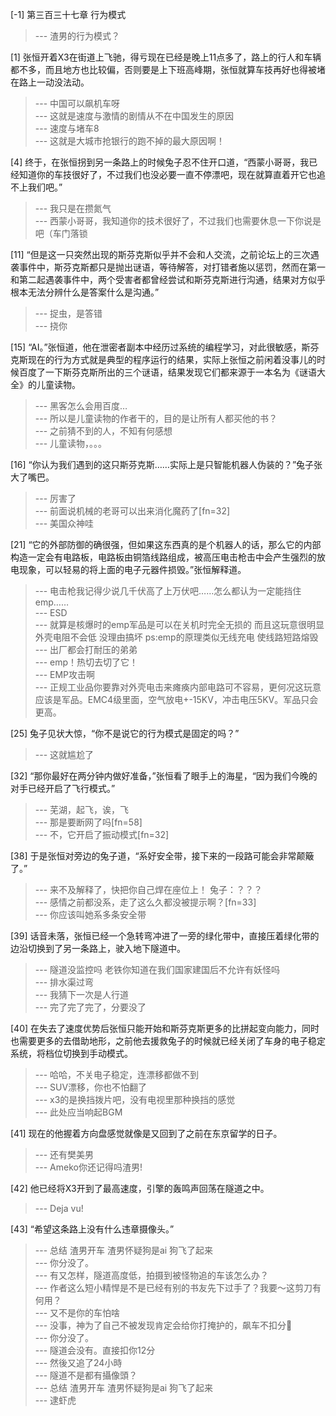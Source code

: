 
[-1] 第三百三十七章 行为模式
>--- 渣男的行为模式？<br>

[1] 张恒开着X3在街道上飞驰，得亏现在已经是晚上11点多了，路上的行人和车辆都不多，而且地方也比较偏，否则要是上下班高峰期，张恒就算车技再好也得被堵在路上一动没法动。
>--- 中国可以飙机车呀<br>
>--- 这就是速度与激情的剧情从不在中国发生的原因<br>
>--- 速度与堵车8<br>
>--- 这就是大城市抢银行的跑不掉的最大原因啊！<br>

[4] 终于，在张恒拐到另一条路上的时候兔子忍不住开口道，“西蒙小哥哥，我已经知道你的车技很好了，不过我们也没必要一直不停漂吧，现在就算直着开它也追不上我们吧。”
>--- 我只是在攒氮气<br>
>--- 西蒙小哥哥，我知道你的技术很好了，不过我们也需要休息一下你说是吧（车门落锁<br>

[11] “但是这一只突然出现的斯芬克斯似乎并不会和人交流，之前论坛上的三次遇袭事件中，斯芬克斯都只是抛出谜语，等待解答，对打错者施以惩罚，然而在第一和第二起遇袭事件中，两个受害者都曾经尝试和斯芬克斯进行沟通，结果对方似乎根本无法分辨什么是答案什么是沟通。”
>--- 捉虫，是答错<br>
>--- 挠你<br>

[15] “AI。”张恒道，他在泄密者副本中经历过系统的编程学习，对此很敏感，斯芬克斯现在的行为方式就是典型的程序运行的结果，实际上张恒之前闲着没事儿的时候百度了一下斯芬克斯所出的三个谜语，结果发现它们都来源于一本名为《谜语大全》的儿童读物。
>--- 黑客怎么会用百度…<br>
>--- 所以是儿童读物的作者干的，目的是让所有人都买他的书？<br>
>--- 之前猜不到的人，不知有何感想<br>
>--- 儿童读物，。。。<br>

[16] “你认为我们遇到的这只斯芬克斯……实际上是只智能机器人伪装的？”兔子张大了嘴巴。
>--- 厉害了<br>
>--- 前面说机械的老哥可以出来消化魔药了[fn=32]<br>
>--- 美国众神哇<br>

[21] “它的外部防御的确很强，但如果这东西真的是个机器人的话，那么它的内部构造一定会有电路板，电路板由铜箔线路组成，被高压电击枪击中会产生强烈的放电现象，可以轻易的将上面的电子元器件损毁。”张恒解释道。
>--- 电击枪我记得少说几千伏高了上万伏吧……怎么都认为一定能挡住emp……<br>
>--- ESD<br>
>--- 就算是核爆时的emp军品是可以在关机时完全无损的 而且这玩意很明显外壳电阻不会低 没理由搞坏 ps:emp的原理类似无线充电 使线路短路熔毁<br>
>--- 出厂都会打耐压的弟弟<br>
>--- emp！热切去切了它！<br>
>--- EMP攻击啊<br>
>--- 正规工业品你要靠对外壳电击来瘫痪内部电路可不容易，更何况这玩意应该是军品。EMC4级里面，空气放电+-15KV，冲击电压5KV。军品只会更高。<br>

[25] 兔子见状大惊，“你不是说它的行为模式是固定的吗？”
>--- 这就尴尬了<br>

[32] “那你最好在两分钟内做好准备，”张恒看了眼手上的海星，“因为我们今晚的对手已经开启了飞行模式。”
>--- 芜湖，起飞，诶，飞<br>
>--- 那是要断网了吗[fn=58]<br>
>--- 不，它开启了振动模式[fn=32]<br>

[38] 于是张恒对旁边的兔子道，“系好安全带，接下来的一段路可能会非常颠簸了。”
>--- 来不及解释了，快把你自己焊在座位上！
兔子：？？？<br>
>--- 感情之前都没系，走了这么久都没被提示啊？[fn=33]<br>
>--- 你应该叫她系多条安全带<br>

[39] 话音未落，张恒已经一个急转弯冲进了一旁的绿化带中，直接压着绿化带的边沿切换到了另一条路上，驶入地下隧道中。
>--- 隧道没监控吗 老铁你知道在我们国家建国后不允许有妖怪吗<br>
>--- 排水渠过弯<br>
>--- 我猜下一次是人行道<br>
>--- 完了完了完了，分要没了<br>

[40] 在失去了速度优势后张恒只能开始和斯芬克斯更多的比拼起变向能力，同时也需要更多的去借助地形，之前他去援救兔子的时候就已经关闭了车身的电子稳定系统，将档位切换到手动模式。
>--- 哈哈，不关电子稳定，连漂移都做不到<br>
>--- SUV漂移，你也不怕翻了<br>
>--- x3的是换挡拨片吧，没有电视里那种换挡的感觉<br>
>--- 此处应当响起BGM<br>

[41] 现在的他握着方向盘感觉就像是又回到了之前在东京留学的日子。
>--- 还有樊美男<br>
>--- Ameko你还记得吗渣男!<br>

[42] 他已经将X3开到了最高速度，引擎的轰鸣声回荡在隧道之中。
>--- Deja vu!<br>

[43] “希望这条路上没有什么违章摄像头。”
>--- 总结  渣男开车 渣男怀疑狗是ai 狗飞了起来<br>
>--- 你分没了。<br>
>--- 有又怎样，隧道高度低，拍摄到被怪物追的车该怎么办？<br>
>--- 作者这么短小精悍是不是已经有别的书友先下过手了？我要～这剪刀有何用？<br>
>--- 又不是你的车怕啥<br>
>--- 没事，神为了自己不被发现肯定会给你打掩护的，飙车不扣分🙈<br>
>--- 你分没了。<br>
>--- 隧道会没有。直接扣你12分<br>
>--- 然後又追了24小時<br>
>--- 隧道不是都有攝像頭？<br>
>--- 总结  渣男开车 渣男怀疑狗是ai 狗飞了起来<br>
>--- 逮虾虎<br>
